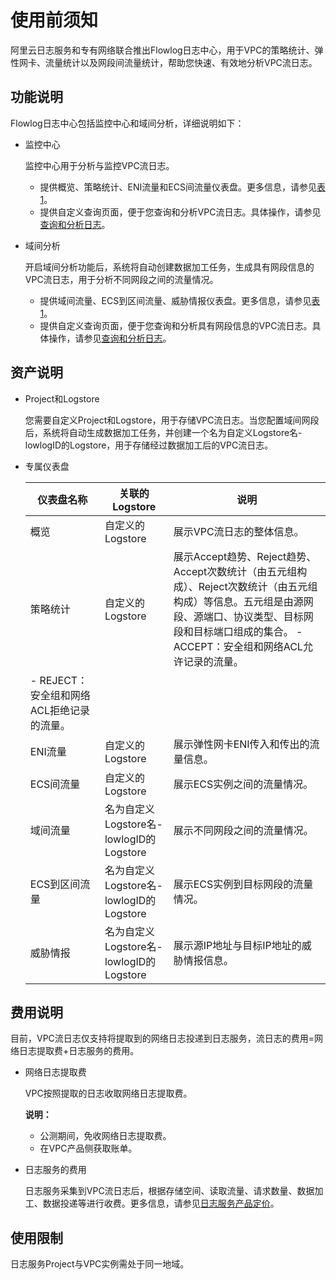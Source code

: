 # 使用前须知

阿里云日志服务和专有网络联合推出Flowlog日志中心，用于VPC的策略统计、弹性网卡、流量统计以及网段间流量统计，帮助您快速、有效地分析VPC流日志。

## 功能说明

Flowlog日志中心包括监控中心和域间分析，详细说明如下：

-   监控中心

    监控中心用于分析与监控VPC流日志。

    -   提供概览、策略统计、ENI流量和ECS间流量仪表盘。更多信息，请参见[表 1](#table_xjj_jj1_llf)。
    -   提供自定义查询页面，便于您查询和分析VPC流日志。具体操作，请参见[查询和分析日志](/cn.zh-CN/查询与分析/查询和分析日志.md)。
-   域间分析

    开启域间分析功能后，系统将自动创建数据加工任务，生成具有网段信息的VPC流日志，用于分析不同网段之间的流量情况。

    -   提供域间流量、ECS到区间流量、威胁情报仪表盘。更多信息，请参见[表 1](#table_xjj_jj1_llf)。
    -   提供自定义查询页面，便于您查询和分析具有网段信息的VPC流日志。具体操作，请参见[查询和分析日志](/cn.zh-CN/查询与分析/查询和分析日志.md)。

## 资产说明

-   Project和Logstore

    您需要自定义Project和Logstore，用于存储VPC流日志。当您配置域间网段后，系统将自动生成数据加工任务，并创建一个名为自定义Logstore名-lowlogID的Logstore，用于存储经过数据加工后的VPC流日志。

-   专属仪表盘

    |仪表盘名称|关联的Logstore|说明|
    |-----|-----------|--|
    |概览|自定义的Logstore|展示VPC流日志的整体信息。|
    |策略统计|自定义的Logstore|展示Accept趋势、Reject趋势、Accept次数统计（由五元组构成）、Reject次数统计（由五元组构成）等信息。五元组是由源网段、源端口、协议类型、目标网段和目标端口组成的集合。    -   ACCEPT：安全组和网络ACL允许记录的流量。
    -   REJECT：安全组和网络ACL拒绝记录的流量。 |
    |ENI流量|自定义的Logstore|展示弹性网卡ENI传入和传出的流量信息。|
    |ECS间流量|自定义的Logstore|展示ECS实例之间的流量情况。|
    |域间流量|名为自定义Logstore名-lowlogID的Logstore|展示不同网段之间的流量情况。|
    |ECS到区间流量|名为自定义Logstore名-lowlogID的Logstore|展示ECS实例到目标网段的流量情况。|
    |威胁情报|名为自定义Logstore名-lowlogID的Logstore|展示源IP地址与目标IP地址的威胁情报信息。|


## 费用说明

目前，VPC流日志仅支持将提取到的网络日志投递到日志服务，流日志的费用=网络日志提取费+日志服务的费用。

-   网络日志提取费

    VPC按照提取的日志收取网络日志提取费。

    **说明：**

    -   公测期间，免收网络日志提取费。
    -   在VPC产品侧获取账单。
-   日志服务的费用

    日志服务采集到VPC流日志后，根据存储空间、读取流量、请求数量、数据加工、数据投递等进行收费。更多信息，请参见[日志服务产品定价](https://www.aliyun.com/price/product?spm=a2c4g.11186623.2.11.66cd2aab6wAn6p#/sls/detail)。


## 使用限制

日志服务Project与VPC实例需处于同一地域。

